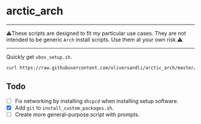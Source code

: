 # arctic_arch

--------
:warning:These scripts are designed to fit my particular use cases. They are not intended to be generic `Arch` install scripts. Use them at your own risk.:warning:

--------

Quickly get `vbox_setup.sh`.
```bash
curl https://raw.githubusercontent.com/oliversandli/arctic_arch/master/vbox_setup.sh > vbox_setup.sh
```

## Todo

- [ ] Fix networking by installing `dhcpcd` when installing setup software.
- [x] Add `git` to `install_custom_packages.sh`.
- [ ] Create more general-purpose script with prompts.
